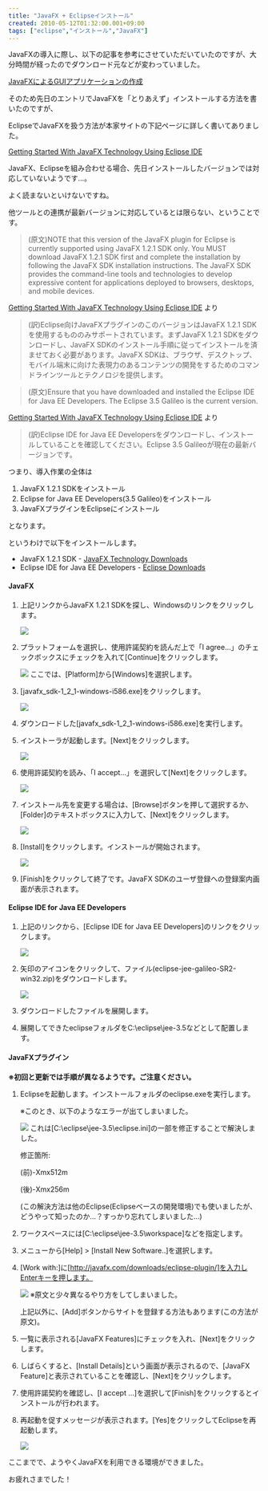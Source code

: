 ```yaml
---
title: "JavaFX + Eclipseインストール"
created: 2010-05-12T01:32:00.001+09:00
tags: ["eclipse","インストール","JavaFX"]
---
```

JavaFXの導入に際し、以下の記事を参考にさせていただいていたのですが、大分時間が経ったのでダウンロード元などが変わっていました。

[JavaFXによるGUIアプリケーションの作成](http://codezine.jp/article/detail/1448)

そのため先日のエントリでJavaFXを「とりあえず」インストールする方法を書いたのですが、

EclipseでJavaFXを扱う方法が本家サイトの下記ページに詳しく書いてありました。
<!--more-->
[Getting Started With JavaFX Technology Using Eclipse IDE](http://www.javafx.com/docs/gettingstarted/eclipse-plugin/index.jsp)

JavaFX、Eclipseを組み合わせる場合、先日インストールしたバージョンでは対応していないようです…。

よく読まないといけないですね。

他ツールとの連携が最新バージョンに対応しているとは限らない、ということです。

> (原文)NOTE that this version of the JavaFX plugin for Eclipse is currently supported using JavaFX 1.2.1 SDK only. You MUST download JavaFX 1.2.1 SDK first and complete the installation by following the JavaFX SDK installation instructions. The JavaFX SDK provides the command-line tools and technologies to develop expressive content for applications deployed to browsers, desktops, and mobile devices.

[Getting Started With JavaFX Technology Using Eclipse IDE](http://www.javafx.com/docs/gettingstarted/eclipse-plugin/index.jsp) より

> (訳)Eclipse向けJavaFXプラグインのこのバージョンはJavaFX 1.2.1 SDKを使用するもののみサポートされています。まずJavaFX 1.2.1 SDKをダウンロードし、JavaFX SDKのインストール手順に従ってインストールを済ませておく必要があります。JavaFX SDKは、ブラウザ、デスクトップ、モバイル端末に向けた表現力のあるコンテンツの開発をするためのコマンドラインツールとテクノロジを提供します。

> (原文)Ensure that you have downloaded and installed the Eclipse IDE for Java EE Developers. The Eclipse 3.5 Galileo is the current version.

[Getting Started With JavaFX Technology Using Eclipse IDE](http://www.javafx.com/docs/gettingstarted/eclipse-plugin/index.jsp) より

> (訳)Eclipse IDE for Java EE Developersをダウンロードし、インストールしていることを確認してください。Eclipse 3.5 Galileoが現在の最新バージョンです。

つまり、導入作業の全体は

1. JavaFX 1.2.1 SDKをインストール
2. Eclipse for Java EE Developers(3.5 Galileo)をインストール
3. JavaFXプラグインをEclipseにインストール

となります。

というわけで以下をインストールします。

- JavaFX 1.2.1 SDK - [JavaFX Technology Downloads](http://java.sun.com/javafx/downloads/previous.jsp#1.2.1)
- Eclipse IDE for Java EE Developers - [Eclipse Downloads](http://www.eclipse.org/downloads/)

#### JavaFX

1. 上記リンクからJavaFX 1.2.1 SDKを探し、Windowsのリンクをクリックします。


    [![](http://4.bp.blogspot.com/_rtlYXd55yO0/S-lZzp-ubPI/AAAAAAAAFMk/iuC2IyQHEc8/s320/WS000011.BMP)](http://4.bp.blogspot.com/_rtlYXd55yO0/S-lZzp-ubPI/AAAAAAAAFMk/iuC2IyQHEc8/s1600/WS000011.BMP)

2. プラットフォームを選択し、使用許諾契約を読んだ上で「I agree...」のチェックボックスにチェックを入れて[Continue]をクリックします。


    [![](http://4.bp.blogspot.com/_rtlYXd55yO0/S-ladDj4dRI/AAAAAAAAFMs/0xA8QB4Bj7E/s320/WS000012.BMP)](http://4.bp.blogspot.com/_rtlYXd55yO0/S-ladDj4dRI/AAAAAAAAFMs/0xA8QB4Bj7E/s1600/WS000012.BMP)
    ここでは、[Platform]から[Windows]を選択します。
3. [javafx\_sdk-1\_2\_1-windows-i586.exe]をクリックします。


    [![](http://3.bp.blogspot.com/_rtlYXd55yO0/S-lbs1QsO0I/AAAAAAAAFM0/KTluS8D_jUc/s320/WS000013.BMP)](http://3.bp.blogspot.com/_rtlYXd55yO0/S-lbs1QsO0I/AAAAAAAAFM0/KTluS8D_jUc/s1600/WS000013.BMP)

4. ダウンロードした[javafx\_sdk-1\_2\_1-windows-i586.exe]を実行します。

5. インストーラが起動します。[Next]をクリックします。


    [![](http://2.bp.blogspot.com/_rtlYXd55yO0/S-lhmTTVerI/AAAAAAAAFNM/qah_KKAaDlE/s320/WS000016.BMP)](http://2.bp.blogspot.com/_rtlYXd55yO0/S-lhmTTVerI/AAAAAAAAFNM/qah_KKAaDlE/s1600/WS000016.BMP)

6. 使用許諾契約を読み、「I accept...」を選択して[Next]をクリックします。


    [![](http://3.bp.blogspot.com/_rtlYXd55yO0/S-liW8vkWWI/AAAAAAAAFNU/lYYDPSC_d4I/s320/WS000017.BMP)](http://3.bp.blogspot.com/_rtlYXd55yO0/S-liW8vkWWI/AAAAAAAAFNU/lYYDPSC_d4I/s1600/WS000017.BMP)

7. インストール先を変更する場合は、[Browse]ボタンを押して選択するか、[Folder]のテキストボックスに入力して、[Next]をクリックします。


    [![](http://4.bp.blogspot.com/_rtlYXd55yO0/S-liyNvUYJI/AAAAAAAAFNc/2Cqg9OH6STE/s320/WS000018.BMP)](http://4.bp.blogspot.com/_rtlYXd55yO0/S-liyNvUYJI/AAAAAAAAFNc/2Cqg9OH6STE/s1600/WS000018.BMP)

8. [Install]をクリックします。インストールが開始されます。


    [![](http://3.bp.blogspot.com/_rtlYXd55yO0/S-ljpWJeTKI/AAAAAAAAFNk/9LfUvBxE8fE/s320/WS000019.BMP)](http://3.bp.blogspot.com/_rtlYXd55yO0/S-ljpWJeTKI/AAAAAAAAFNk/9LfUvBxE8fE/s1600/WS000019.BMP)

9. [Finish]をクリックして終了です。JavaFX SDKのユーザ登録への登録案内画面が表示されます。

#### Eclipse IDE for Java EE Developers

1. 上記のリンクから、[Eclipse IDE for Java EE Developers]のリンクをクリックします。


    [![](http://4.bp.blogspot.com/_rtlYXd55yO0/S-lcO04BHeI/AAAAAAAAFM8/YQFHnPQEAOI/s320/WS000014.BMP)](http://4.bp.blogspot.com/_rtlYXd55yO0/S-lcO04BHeI/AAAAAAAAFM8/YQFHnPQEAOI/s1600/WS000014.BMP)

2. 矢印のアイコンをクリックして、ファイル(eclipse-jee-galileo-SR2-win32.zip)をダウンロードします。

    [![](http://1.bp.blogspot.com/_rtlYXd55yO0/S-lcR65-fAI/AAAAAAAAFNE/csCL0Vvf8Gs/s320/WS000015.BMP)](http://1.bp.blogspot.com/_rtlYXd55yO0/S-lcR65-fAI/AAAAAAAAFNE/csCL0Vvf8Gs/s1600/WS000015.BMP)
3. ダウンロードしたファイルを展開します。
4. 展開してできたeclipseフォルダをC:\\eclipse\\jee-3.5などとして配置します。

#### JavaFXプラグイン

 **※初回と更新では手順が異なるようです。ご注意ください。**

1. Eclipseを起動します。インストールフォルダのeclipse.exeを実行します。

    ※このとき、以下のようなエラーが出てしまいました。


    [![](http://3.bp.blogspot.com/_rtlYXd55yO0/S-lxQRMqeII/AAAAAAAAFNs/qGJMo297Kqs/s320/WS000021.BMP)](http://3.bp.blogspot.com/_rtlYXd55yO0/S-lxQRMqeII/AAAAAAAAFNs/qGJMo297Kqs/s1600/WS000021.BMP)
    これは[C:\\eclipse\\jee-3.5\\eclipse.ini]の一部を修正することで解決しました。

    修正箇所:

    (前)-Xmx512m

    (後)-Xmx256m

    (この解決方法は他のEclipse(Eclipseベースの開発環境)でも使いましたが、どうやって知ったのか…？すっかり忘れてしまいました…)

2. ワークスペースには[C:\\eclipse\\jee-3.5\\workspace]などを指定します。
3. メニューから[Help] > [Install New Software..]を選択します。
4. [Work with:]に[http://javafx.com/downloads/eclipse-plugin/]を入力しEnterキーを押します。


    [![](http://1.bp.blogspot.com/_rtlYXd55yO0/S-lzWo_nbLI/AAAAAAAAFN0/hMYBSDPY8CU/s320/WS000023.BMP)](http://1.bp.blogspot.com/_rtlYXd55yO0/S-lzWo_nbLI/AAAAAAAAFN0/hMYBSDPY8CU/s1600/WS000023.BMP)
    ※原文と少々異なるやり方をしてしまいました。

    上記以外に、[Add]ボタンからサイトを登録する方法もあります(この方法が原文)。

5. 一覧に表示される[JavaFX Features]にチェックを入れ、[Next]をクリックします。
6. しばらくすると、[Install Details]という画面が表示されるので、[JavaFX Feature]と表示されていることを確認し、[Next]をクリックします。
7. 使用許諾契約を確認し、[I accept ...]を選択して[Finish]をクリックするとインストールが行われます。
8. 再起動を促すメッセージが表示されます。[Yes]をクリックしてEclipseを再起動します。


    [![](http://4.bp.blogspot.com/_rtlYXd55yO0/S-l2PuVCe5I/AAAAAAAAFOE/30Te3wXREI4/s320/WS000022.BMP)](http://4.bp.blogspot.com/_rtlYXd55yO0/S-l2PuVCe5I/AAAAAAAAFOE/30Te3wXREI4/s1600/WS000022.BMP)


ここまでで、ようやくJavaFXを利用できる環境ができました。

お疲れさまでした！
